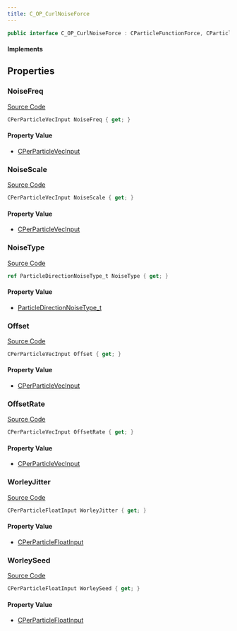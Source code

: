 ```yaml
---
title: C_OP_CurlNoiseForce
---
```


```csharp
public interface C_OP_CurlNoiseForce : CParticleFunctionForce, CParticleFunction, ISchemaClass<CParticleFunction>, ISchemaClass<CParticleFunctionForce>, ISchemaClass<C_OP_CurlNoiseForce>, ISchemaField, ISchemaClass, INativeHandle
```

#### Implements

## Properties

### NoiseFreq

[Source Code](https://github.com/swiftly-solution/swiftlys2/blob/beta/managed/src/SwiftlyS2.Generated/Schemas/Interfaces/C_OP_CurlNoiseForce.cs#L18)

```csharp
CPerParticleVecInput NoiseFreq { get; }
```

#### Property Value

- [CPerParticleVecInput](/docs/api/shared/schemadefinitions/cperparticlevecinput)

### NoiseScale

[Source Code](https://github.com/swiftly-solution/swiftlys2/blob/beta/managed/src/SwiftlyS2.Generated/Schemas/Interfaces/C_OP_CurlNoiseForce.cs#L20)

```csharp
CPerParticleVecInput NoiseScale { get; }
```

#### Property Value

- [CPerParticleVecInput](/docs/api/shared/schemadefinitions/cperparticlevecinput)

### NoiseType

[Source Code](https://github.com/swiftly-solution/swiftlys2/blob/beta/managed/src/SwiftlyS2.Generated/Schemas/Interfaces/C_OP_CurlNoiseForce.cs#L16)

```csharp
ref ParticleDirectionNoiseType_t NoiseType { get; }
```

#### Property Value

- [ParticleDirectionNoiseType_t](/docs/api/shared/schemadefinitions/particledirectionnoisetype_t)

### Offset

[Source Code](https://github.com/swiftly-solution/swiftlys2/blob/beta/managed/src/SwiftlyS2.Generated/Schemas/Interfaces/C_OP_CurlNoiseForce.cs#L22)

```csharp
CPerParticleVecInput Offset { get; }
```

#### Property Value

- [CPerParticleVecInput](/docs/api/shared/schemadefinitions/cperparticlevecinput)

### OffsetRate

[Source Code](https://github.com/swiftly-solution/swiftlys2/blob/beta/managed/src/SwiftlyS2.Generated/Schemas/Interfaces/C_OP_CurlNoiseForce.cs#L24)

```csharp
CPerParticleVecInput OffsetRate { get; }
```

#### Property Value

- [CPerParticleVecInput](/docs/api/shared/schemadefinitions/cperparticlevecinput)

### WorleyJitter

[Source Code](https://github.com/swiftly-solution/swiftlys2/blob/beta/managed/src/SwiftlyS2.Generated/Schemas/Interfaces/C_OP_CurlNoiseForce.cs#L28)

```csharp
CPerParticleFloatInput WorleyJitter { get; }
```

#### Property Value

- [CPerParticleFloatInput](/docs/api/shared/schemadefinitions/cperparticlefloatinput)

### WorleySeed

[Source Code](https://github.com/swiftly-solution/swiftlys2/blob/beta/managed/src/SwiftlyS2.Generated/Schemas/Interfaces/C_OP_CurlNoiseForce.cs#L26)

```csharp
CPerParticleFloatInput WorleySeed { get; }
```

#### Property Value

- [CPerParticleFloatInput](/docs/api/shared/schemadefinitions/cperparticlefloatinput)

